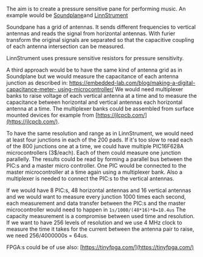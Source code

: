 The aim is to create a pressure sensitive pane for performing music. An example would be [Soundplane](https://madronalabs.com/soundplane)and [LinnStrument](https://www.rogerlinndesign.com/linnstrument)

Soundpane has a grid of antennas. It sends different frequencies to vertical antennas and reads the signal from horizontal antennas. With furier transform the original signals are separated so that the capacitive coupling of each antenna intersection can be measured.

LinnStrument uses pressure sensitive resistors for pressure sensitivity.

A third approach would be to have the same kind of antenna grid as in Soundplane but we would measure the capacitance of each antenna junction as described in:
[https://embedded-lab.com/blog/making-a-digital-capacitance-meter-
using-microcontroller/](https://embedded-lab.com/blog/making-a-digital-capacitance-meter-using-microcontroller/) We would need multiplexer banks to raise voltage of each vertical antenna at a time and to measure the capacitance between horizontal and vertical antennas each horizontal antenna at a time. The multiplexer banks could be assembled from surface mounted devices for example from [https://jlcpcb.com/](https://jlcpcb.com/).

To have the same resolution and range as in LinnStrument, we would need at least four junctions in each of the 200 pads. If it's too slow to read each of the 800 junctions one at a time, we could have multiple PIC16F628A microcontrollers (3$/each). Each of them could measure one junction parallelly. The results could be read by forming a parallel bus between the PIC:s and a master micro controller. One PIC would be connected to the master microcontroller at a time again using a multiplexer bank. Also a multiplexer is needed to connect the PIC:s to the vertical antennas.

If we would have 8 PIC:s, 48 horizontal antennas and 16 vertical antennas and we would want to measure every junction 1000 times each second, each measurement and data transfer between the PIC:s and the master microcontroller would need to happen in  `1s/1000/(48*16)*8=10.4us` The capacity measurement is a compromise between used time and resolution. If we want to have 256 levels of resolution and we use 4 MHz clock to measure the time it takes for the current between the antenna pair to raise, we need 256/4000000s = 64us.

FPGA:s could be of use also: [https://tinyfpga.com/](https://tinyfpga.com/)